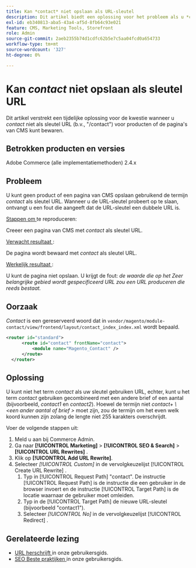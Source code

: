 ```yaml
---
title: Kan *contact* niet opslaan als URL-sleutel
description: Dit artikel biedt een oplossing voor het probleem als u *contact* niet kunt opslaan als een URL-sleutel (bijvoorbeeld "/contact") voor producten of CMS-pagina's. Wanneer u de URL-sleutel probeert op te slaan, ontvangt u een fout die aangeeft dat de URL-sleutel een dubbele URL is.
exl-id: eb340813-aba5-43a4-af5d-8fb64c93e021
feature: CMS, Marketing Tools, Storefront
role: Admin
source-git-commit: 2aeb2355b74d1cdfc62b5e7c5aa04fcd0a654733
workflow-type: tm+mt
source-wordcount: '327'
ht-degree: 0%

---
```


# Kan *contact* niet opslaan als sleutel URL

Dit artikel verstrekt een tijdelijke oplossing voor de kwestie wanneer u *contact* niet als sleutel URL (b.v., &quot;/contact&quot;) voor producten of de pagina&#39;s van CMS kunt bewaren.

## Betrokken producten en versies

Adobe Commerce (alle implementatiemethoden) 2.4.x

## Probleem

U kunt geen product of een pagina van CMS opslaan gebruikend de termijn *contact* als sleutel URL. Wanneer u de URL-sleutel probeert op te slaan, ontvangt u een fout die aangeeft dat de URL-sleutel een dubbele URL is.

<u> Stappen om </u> te reproduceren:

Creeer een pagina van CMS met *contact* als sleutel URL.

<u> Verwacht resultaat </u>:

De pagina wordt bewaard met *contact* als sleutel URL.

<u> Werkelijk resultaat </u>:

U kunt de pagina niet opslaan. U krijgt de fout: *de waarde die op het Zeer belangrijke gebied wordt gespecificeerd URL zou een URL produceren die reeds bestaat.*

## Oorzaak

*Contact* is een gereserveerd woord dat in `vendor/magento/module-contact/view/frontend/layout/contact_index_index.xml` wordt bepaald.

```xml
<router id="standard">
      <route id="contact" frontName="contact">
          <module name="Magento_Contact" />
      </route>
  </router>
```

## Oplossing

U kunt niet het term *contact* als uw sleutel gebruiken URL, echter, kunt u het term *contact* gebruiken gecombineerd met een andere brief of een aantal (bijvoorbeeld, *contact1* en *contact2*). Hoewel de termijn niet *contact+ \ &lt;een ander aantal of brief \>* moet zijn, zou de termijn om het even welk koord kunnen zijn zolang de lengte niet 255 karakters overschrijdt.

Voer de volgende stappen uit:

1. Meld u aan bij Commerce Admin.
1. Ga naar **[!UICONTROL Marketing]** > **[!UICONTROL SEO & Search]** > **[!UICONTROL URL Rewrites]** .
1. Klik op **[!UICONTROL Add URL Rewrite]**.
1. Selecteer *[!UICONTROL Custom]* in de vervolgkeuzelijst [!UICONTROL Create URL Rewrite] .
   1. Typ in [!UICONTROL Request Path] &quot;contact&quot;. De instructie [!UICONTROL Request Path] is de instructie die een gebruiker in de browser invoert en de instructie [!UICONTROL Target Path] is de locatie waarnaar de gebruiker moet omleiden.
   1. Typ in de [!UICONTROL Target Path] de nieuwe URL-sleutel (bijvoorbeeld &quot;contact1&quot;).
   1. Selecteer *[!UICONTROL No]* in de vervolgkeuzelijst [!UICONTROL Redirect] .

## Gerelateerde lezing

* [ URL herschrijft ](https://experienceleague.adobe.com/en/docs/commerce-admin/marketing/seo/url-rewrites/url-rewrite) in onze gebruikersgids.
* [ SEO Beste praktijken ](https://experienceleague.adobe.com/en/docs/commerce-admin/marketing/seo/seo-overview) in onze gebruikersgids.
